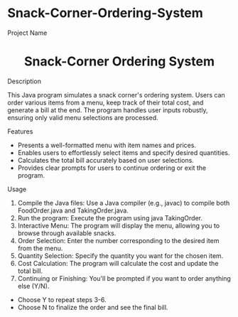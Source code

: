# Snack-Corner-Ordering-System

Project Name

<h1 align="center">Snack-Corner Ordering System</h1>

Description

This Java program simulates a snack corner's ordering system. Users can order various items from a menu, keep track of their total cost, and generate a bill at the end. The program handles user inputs robustly, ensuring only valid menu selections are processed.

Features

<ul>
<li>Presents a well-formatted menu with item names and prices.</li>
<li>Enables users to effortlessly select items and specify desired quantities.</li>
<li>Calculates the total bill accurately based on user selections.</li>
<li>Provides clear prompts for users to continue ordering or exit the program.</li>
</ul>

Usage
<ol>
<li>Compile the Java files: Use a Java compiler (e.g., javac) to compile both FoodOrder.java and TakingOrder.java.</li>
<li>Run the program: Execute the program using java TakingOrder.</li>
<li>Interactive Menu: The program will display the menu, allowing you to browse through available snacks.</li>
<li>Order Selection: Enter the number corresponding to the desired item from the menu.</li>
<li>Quantity Selection: Specify the quantity you want for the chosen item.</li>
<li>Cost Calculation: The program will calculate the cost and update the total bill.</li>
<li>Continuing or Finishing: You'll be prompted if you want to order anything else (Y/N).</li>
</ol>
<ul>
<li>Choose Y to repeat steps 3-6.</li>
<li>Choose N to finalize the order and see the final bill.</li>
</ul>
